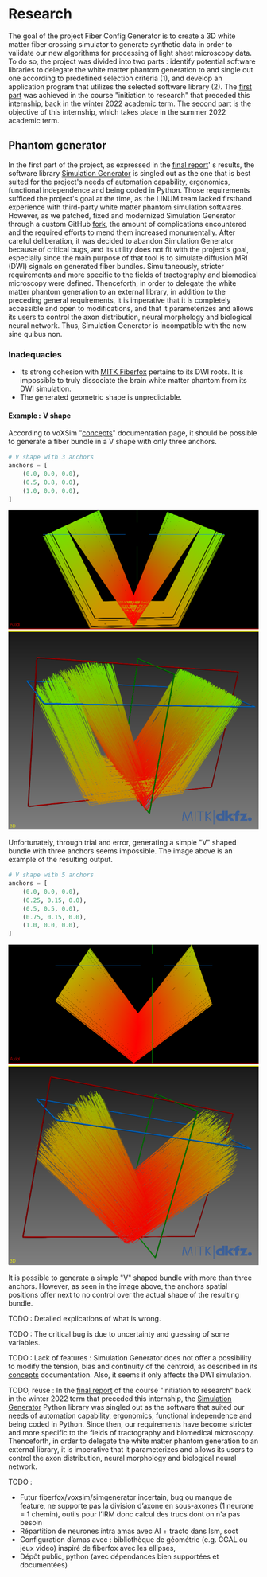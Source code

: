 # Research

The goal of the project Fiber Config Generator is to create a 3D white matter fiber crossing simulator to generate
synthetic data in order to validate our new algorithms for processing of light sheet microscopy data. To do so, the
project was divided into two parts : identify potential software libraries to delegate the white matter phantom
generation to and single out one according to predefined selection criteria (1), and develop an application program that
utilizes the selected software library (2).
The [first part](https://github.com/linum-uqam/inf6200-h2022-benoit-dubreuil/) was achieved in the course "initiation to
research" that preceded this internship, back in the winter 2022 academic term. The [second part](/README.md) is the
objective of this internship, which takes place in the summer 2022 academic term.


## Phantom generator

In the first part of the project, as expressed in
the [final report](https://github.com/linum-uqam/inf6200-h2022-benoit-dubreuil/blob/main/report/2022_inf6200_benoit_dubreuil.pdf)'
s results, the software library [Simulation Generator](https://github.com/AlexVCaron/voxsim) is singled out as the one
that is best suited for the project's needs of automation capability, ergonomics, functional independence and being
coded in Python. Those requirements sufficed the project's goal at the time, as the LINUM team lacked firsthand
experience with third-party white matter phantom simulation softwares. However, as we patched, fixed and modernized
Simulation Generator through a custom GitHub [fork](https://github.com/benoit-dubreuil/voxsim), the amount of
complications encountered and the required efforts to mend them increased monumentally. After careful deliberation, it
was decided to abandon Simulation Generator because of critical bugs, and its utility does not fit with the project's
goal, especially since the main purpose of that tool is to simulate diffusion MRI (DWI) signals on generated fiber
bundles. Simultaneously, stricter requirements and more specific to the fields of tractography and biomedical microscopy
were defined. Thenceforth, in order to delegate the white matter phantom generation to an external library, in addition
to the preceding general requirements, it is imperative that it is completely accessible and open to modifications, and
that it parameterizes and allows its users to control the axon distribution, neural morphology and biological neural
network. Thus, Simulation Generator is incompatible with the new sine quibus non.


### Inadequacies

- Its strong cohesion with [MITK Fiberfox](https://docs.mitk.org/2018.04/org_mitk_views_fiberfoxview.html)
  pertains to its DWI roots. It is impossible to truly dissociate the brain white matter phantom from its DWI
  simulation.
- The generated geometric shape is unpredictable.


#### Example&ThinSpace;:&emsp13;V shape

According to
voXSim "[concepts](https://github.com/AlexVCaron/voxsim/blob/76ca69902459e0d3dc830ea14635dd38e2951dd2/.cache/doc/concepts.rst)"
documentation page, it should be possible to generate a fiber bundle in a V shape with only three anchors.

```python
# V shape with 3 anchors
anchors = [
    (0.0, 0.0, 0.0),
    (0.5, 0.8, 0.0),
    (1.0, 0.0, 0.0),
]
```

![Erroneous V shape with 3 anchors](img/sim_gen__v_shape__bad.png)

Unfortunately, through trial and error, generating a simple "V" shaped bundle with three anchors seems impossible. The
image above is an example of the resulting output.

```python
# V shape with 5 anchors
anchors = [
    (0.0, 0.0, 0.0),
    (0.25, 0.15, 0.0),
    (0.5, 0.5, 0.0),
    (0.75, 0.15, 0.0),
    (1.0, 0.0, 0.0),
]
```

![Satisfactory V shape with 3 anchors](img/sim_gen__v_shape__good.png)

It is possible to generate a simple "V" shaped bundle with more than three anchors. However, as seen in the image above,
the anchors spatial positions offer next to no control over the actual shape of the resulting bundle.

TODO : Detailed explications of what is wrong.

TODO : The critical bug is due to uncertainty and guessing of some variables.

TODO : Lack of features : Simulation Generator does not offer a possibility to modify the tension, bias and continuity
of the centroid, as described in
its [concepts](https://github.com/AlexVCaron/voxsim/blob/76ca69902459e0d3dc830ea14635dd38e2951dd2/.cache/doc/concepts.rst)
documentation. Also, it seems it only affects the DWI simulation.

TODO, reuse :
In
the [final report](https://github.com/linum-uqam/inf6200-h2022-benoit-dubreuil/blob/main/report/2022_inf6200_benoit_dubreuil.pdf)
of the course "initiation to research" back in the winter 2022 term that preceded this internship,
the [Simulation Generator](https://github.com/AlexVCaron/voxsim) Python library was singled out as the software that
suited our needs of automation capability, ergonomics, functional independence and being coded in Python. Since then,
our requirements have become stricter and more specific to the fields of tractography and biomedical microscopy.
Thenceforth, in order to delegate the white matter phantom generation to an external library, it is imperative that it
parameterizes and allows its users to control the axon distribution, neural morphology and biological neural network.

TODO :

- Futur fiberfox/voxsim/simgenerator incertain, bug ou manque de feature, ne supporte pas la division d’axone en
  sous-axones (1 neurone = 1 chemin), outils pour l’IRM donc calcul des trucs dont on n'a pas besoin
- Répartition de neurones intra amas avec AI + tracto dans lsm, soct
- Configuration d’amas avec : bibliothèque de géométrie (e.g. CGAL ou jeux video) inspiré de fiberfox avec les ellipses,
- Dépôt public, python (avec dépendances bien supportées et documentées)
